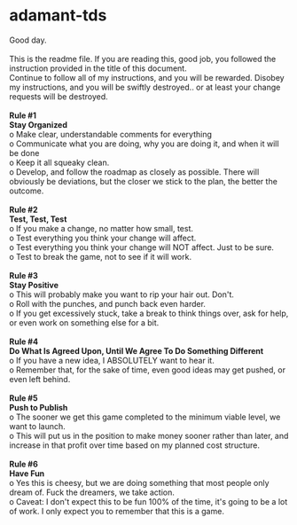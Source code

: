 # adamant-tds
Good day.<br>
<br>
This is the readme file.  If you are reading this, good job, you followed the instruction provided in the title of this document.<br>
Continue to follow all of my instructions, and you will be rewarded.  Disobey my instructions, and you will be swiftly destroyed.. or at least your change requests will be destroyed.<br>
<br>
<strong>Rule #1</strong><br>
<strong>Stay Organized</strong><br>
o Make clear, understandable comments for everything<br>
o Communicate what you are doing, why you are doing it, and when it will be done<br>
o Keep it all squeaky clean.<br>
o Develop, and follow the roadmap as closely as possible.  There will obviously be deviations, but the closer we stick to the plan, the better the outcome.<br>
<br>
<strong>Rule #2</strong><br>
<strong>Test, Test, Test</strong><br>
o If you make a change, no matter how small, test.<br>
o Test everything you think your change will affect.<br>
o Test everything you think your change will NOT affect.  Just to be sure.<br>
o Test to break the game, not to see if it will work.<br>
<br>
<strong>Rule #3</strong><br>
<strong>Stay Positive</strong><br>
o This will probably make you want to rip your hair out.  Don't.<br>
o Roll with the punches, and punch back even harder.<br>
o If you get excessively stuck, take a break to think things over, ask for help, or even work on something else for a bit.<br>
<br>
<strong>Rule #4</strong><br>
<strong>Do What Is Agreed Upon, Until We Agree To Do Something Different</strong><br>
o If you have a new idea, I ABSOLUTELY want to hear it.<br>
o Remember that, for the sake of time, even good ideas may get pushed, or even left behind.<br>
<br>
<strong>Rule #5</strong><br>
<strong>Push to Publish</strong><br>
o The sooner we get this game completed to the minimum viable level, we want to launch.<br>
o This will put us in the position to make money sooner rather than later, and increase in that profit over time based on my planned cost structure.<br>
<br>
<strong>Rule #6</strong><br>
<strong>Have Fun</strong><br>
o Yes this is cheesy, but we are doing something that most people only dream of.  Fuck the dreamers, we take action.<br>
o Caveat: I don't expect this to be fun 100% of the time, it's going to be a lot of work.  I only expect you to remember that this is a game.<br>
